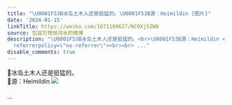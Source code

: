```yaml
---
title: "\U0001F53B冰岛土木人还是挺猛的。\U0001F53B源：Heimildin [图片]"
date: '2024-01-15'
linkTitle: https://weibo.com/1671109627/NC0Xj5ZW0
source: 包容万物恒河水的微博
description: "\U0001F53B冰岛土木人还是挺猛的。<br>\U0001F53B源：Heimildin <img style=\"\" src=\"https://tvax3.sinaimg.cn/large/639b1bfbly1hlurr4id6vj21400u61dw.jpg\"
  referrerpolicy=\"no-referrer\"><br><br> ..."
disable_comments: true
---
```

🔻冰岛土木人还是挺猛的。<br>🔻源：Heimildin <img style="" src="https://tvax3.sinaimg.cn/large/639b1bfbly1hlurr4id6vj21400u61dw.jpg" referrerpolicy="no-referrer"><br><br> ...
